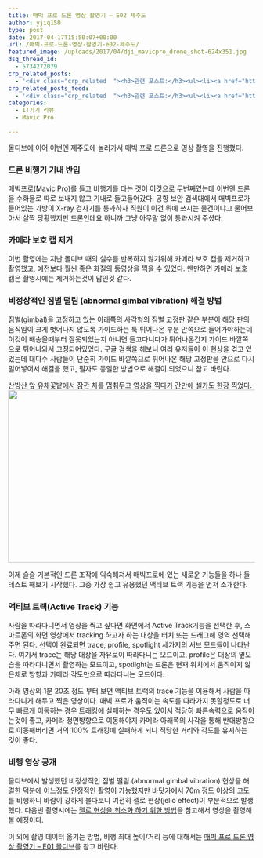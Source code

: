 ```yaml
---
title: 매빅 프로 드론 영상 촬영기 – E02 제주도
author: yjiq150
type: post
date: 2017-04-17T15:50:07+00:00
url: /매빅-프로-드론-영상-촬영기-e02-제주도/
featured_image: /uploads/2017/04/dji_mavicpro_drone_shot-624x351.jpg
dsq_thread_id:
  - 5734272079
crp_related_posts:
  - '<div class="crp_related  "><h3>관련 포스트:</h3><ul><li><a href="https://www.letmecompile.com/verify-domain-setting-changes/"     class="post-701"><span class="crp_title">도메인 설정 변경 확인 명령어</span></a></li><li><a href="https://www.letmecompile.com/shotcut-linux-server-video-generation/"     class="post-753"><span class="crp_title">Shotcut을 이용하여 리눅스 서버에서 템플릿 기반의 동영상 만들기</span></a></li><li><a href="https://www.letmecompile.com/mac-app-recommendation-for-developer/"     class="post-836"><span class="crp_title">개발자를 위한 필수 맥 앱(Mac App) 10선</span></a></li><li><a href="https://www.letmecompile.com/api-auth-jwt-jwk-explained/"     class="post-800"><span class="crp_title">API 서버 인증을 위한 JWT와 JWK 이해하기</span></a></li><li><a href="https://www.letmecompile.com/ubuntu-jvm-segmetation-fault-kernel-update/"     class="post-732"><span class="crp_title">우분투 JVM Segmetation Fault 버그 해결 및 커널 업데이트 방법</span></a></li></ul><div class="crp_clear"></div></div>'
crp_related_posts_feed:
  - '<div class="crp_related  "><h3>관련 포스트:</h3><ul><li><a href="https://www.letmecompile.com/verify-domain-setting-changes/"     class="post-701"><span class="crp_title">도메인 설정 변경 확인 명령어</span></a></li><li><a href="https://www.letmecompile.com/shotcut-linux-server-video-generation/"     class="post-753"><span class="crp_title">Shotcut을 이용하여 리눅스 서버에서 템플릿 기반의 동영상 만들기</span></a></li><li><a href="https://www.letmecompile.com/mac-app-recommendation-for-developer/"     class="post-836"><span class="crp_title">개발자를 위한 필수 맥 앱(Mac App) 10선</span></a></li><li><a href="https://www.letmecompile.com/api-auth-jwt-jwk-explained/"     class="post-800"><span class="crp_title">API 서버 인증을 위한 JWT와 JWK 이해하기</span></a></li><li><a href="https://www.letmecompile.com/ubuntu-jvm-segmetation-fault-kernel-update/"     class="post-732"><span class="crp_title">우분투 JVM Segmetation Fault 버그 해결 및 커널 업데이트 방법</span></a></li></ul><div class="crp_clear"></div></div>'
categories:
  - IT기기 리뷰
  - Mavic Pro

---
```

몰디브에 이어 이번엔 제주도에 놀러가서 매빅 프로 드론으로 영상 촬영을 진행했다.

### 드론 비행기 기내 반입

매빅프로(Mavic Pro)를 들고 비행기를 타는 것이 이것으로 두번째였는데 이번엔 드론을 수화물로 따로 보내지 않고 기내로 들고들어갔다. 공항 보안 검색대에서 매빅프로가 들어있는 가방이 X-ray 검사기를 통과하자 직원이 이건 뭐에 쓰시는 물건이냐고 물어보아서 살짝 당황했지만 드론인데요 하니까 그냥 아무말 없이 통과시켜 주셨다.

### 카메라 보호 캡 제거

이번 촬영에는 지난 몰디브 때의 실수를 반복하지 않기위해 카메라 보호 캡을 제거하고 촬영했고, 예전보다 훨씬 좋은 화질의 동영상을 찍을 수 있었다. 왠만하면 카메라 보호 캡은 촬영시에는 제거하는것이 답인것 같다.

### 비정상적인 짐벌 떨림 (abnormal gimbal vibration) 해결 방법

짐벌(gimbal)을 고정하고 있는 아래쪽의 사각형의 짐벌 고정판 같은 부분이 해당 판의 움직임이 크게 벗어나지 않도록 가이드하는 툭 튀어나온 부분 안쪽으로 들어가야하는데 이것이 배송올때부터 잘못되었는지 아니면 들고다니다가 튀어나온건지 가이드 바깥쪽으로 튀어나와서 고정되어있었다. 구글 검색을 해보니 여러 유저들이 이 현상을 겪고 있었는데 대다수 사람들이 단순히 가이드 바깥쪽으로 튀어나온 해당 고정판을 안으로 다시 밀어넣어서 해결을 했고, 필자도 동일한 방법으로 해결이 되었으니 참고 바란다.

산방산 앞 유채꽃밭에서 잠깐 차를 멈춰두고 영상을 찍다가 간만에 셀카도 한장 찍었다.  
[<img loading="lazy" src="/uploads/2017/04/dji_mavicpro_drone_shot-1024x576.jpg" alt="" width="625" height="352" class="alignnone size-large wp-image-656" srcset="https://www.letmecompile.com/wp/wp-content/uploads/2017/04/dji_mavicpro_drone_shot-1024x576.jpg 1024w, https://www.letmecompile.com/wp/wp-content/uploads/2017/04/dji_mavicpro_drone_shot-300x169.jpg 300w, https://www.letmecompile.com/wp/wp-content/uploads/2017/04/dji_mavicpro_drone_shot-768x432.jpg 768w, https://www.letmecompile.com/wp/wp-content/uploads/2017/04/dji_mavicpro_drone_shot-624x351.jpg 624w, https://www.letmecompile.com/wp/wp-content/uploads/2017/04/dji_mavicpro_drone_shot.jpg 1600w" sizes="(max-width: 625px) 100vw, 625px" />][1]

이제 슬슬 기본적인 드론 조작에 익숙해져서 매빅프로에 있는 새로운 기능들을 하나 둘 테스트 해보기 시작했다. 그중 가장 쉽고 유용했던 액티브 트랙 기능을 먼저 소개한다.

### 액티브 트랙(Active Track) 기능

사람을 따라다니면서 영상을 찍고 싶다면 화면에서 Active Track기능을 선택한 후, 스마트폰의 화면 영상에서 tracking 하고자 하는 대상을 터치 또는 드래그해 영역 선택해주면 된다. 선택이 완료되면 trace, profile, spotlight 세가지의 서브 모드들이 나타난다. 여기서 trace는 해당 대상을 자유로이 따라다니는 모드이고, profile은 대상의 옆모습을 따라다니면서 촬영하는 모드이고, spotlight는 드론은 현재 위치에서 움직이지 않은채로 방향과 카메라 각도만으로 따라다니는 모드이다.

아래 영상의 1분 20초 정도 부터 보면 액티브 트랙의 trace 기능을 이용해서 사람을 따라다니게 해두고 찍은 영상이다. 매빅 프로가 움직이는 속도를 따라가지 못할정도로 너무 빠르게 이동하는 경우 트래킹에 실패하는 경우도 있어서 적당히 빠른속력으로 움직이는것이 좋고, 카메라 정면방향으로 이동해야지 카메라 아래쪽의 사각을 통해 반대방향으로 이동해버리면 거의 100% 트래킹에 실패하게 되니 적당한 거리와 각도를 유지하는 것이 좋다.



### 비행 영상 공개

몰디브에서 발생했던 비정상적인 짐벌 떨림 (abnormal gimbal vibration) 현상을 해결한 덕분에 어느정도 안정적인 촬영이 가능했지만 바닷가에서 70m 정도 이상의 고도를 비행하니 바람이 강하게 불다보니 여전히 젤로 현상(jello effect)이 부분적으로 발생했다. 다음번 촬영시에는 [젤로 현상을 최소화 하기 위한 방법][2]을 참고해서 영상을 촬영해 볼 예정이다.



이 외에 촬영 데이터 옮기는 방법, 비행 최대 높이/거리 등에 대해서는 [매빅 프로 드론 영상 촬영기 &#8211; E01 몰디브][3]를 참고 바란다.

 [1]: /uploads/2017/04/dji_mavicpro_drone_shot.jpg
 [2]: http://www.dronestarting.com/jelloeffect
 [3]: /매빅-프로-드론-영상-촬영기-e01-몰디브
